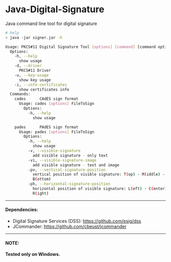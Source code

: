 # Java-Digital-Signature
Java command line  tool for digital signature

```bash
# help
> java -jar signer.jar -h

Usage: PKCS#11 Digital Signature Tool [options] [command] [command options]
  Options:
    -h, --help
      show usage
    -d, --driver
      PKCS#11 Driver
    -u, --key-usage
      show key usage
    -i, --info-certificates
      show certificates info
  Commands:
    cades      CAdES sign format
      Usage: cades [options] FileToSign
        Options:
          -h, --help
            show usage

    pades      PAdES sign format
      Usage: pades [options] FileToSign
        Options:
          -h, --help
            show usage
          -v, --visible-signature
            add visible signature - only text
          -vi, --visible-signature-image
            add visible signature - text and image
          -pv, --vertical-signature-position
            vertical position of visible signature: T(op) - M(iddle) - 
            B(ottom) 
          -ph, --horizontal-signature-position
            horizontal position of visible signature: L(eft) - C(enter) - 
            R(ight) 

```


-----
#### Dependencies: 

- Digital Signature Services (DSS): https://github.com/esig/dss
- JCommander: https://github.com/cbeust/jcommander

-----

#### NOTE:
**Tested only on Windows.**
